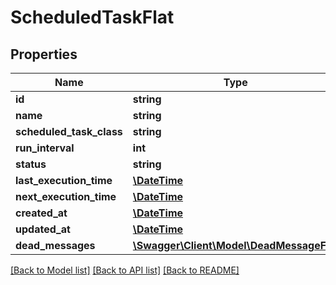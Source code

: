 # ScheduledTaskFlat

## Properties
Name | Type | Description | Notes
------------ | ------------- | ------------- | -------------
**id** | **string** |  | [optional] 
**name** | **string** |  | 
**scheduled_task_class** | **string** |  | 
**run_interval** | **int** |  | 
**status** | **string** |  | 
**last_execution_time** | [**\DateTime**](\DateTime.md) |  | [optional] 
**next_execution_time** | [**\DateTime**](\DateTime.md) |  | 
**created_at** | [**\DateTime**](\DateTime.md) |  | 
**updated_at** | [**\DateTime**](\DateTime.md) |  | [optional] 
**dead_messages** | [**\Swagger\Client\Model\DeadMessageFlat**](DeadMessageFlat.md) |  | [optional] 

[[Back to Model list]](../../README.md#documentation-for-models) [[Back to API list]](../../README.md#documentation-for-api-endpoints) [[Back to README]](../../README.md)

